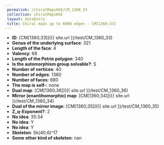 ```yaml
--- 
 permalink: /chiralMaps6kE/CM_1360_33 
 collection: chiralMaps6kE
 layout: dataEntry
 title: Chiral maps up to 6000 edges - CM[1360;33]
---
```


- **ID**: [CM[1360;33]]({{ site.url }}/test/CM_1360_33)
- **Genus of the underlying surface**: 321
- **Length of the face**: 4
- **Valency**: 68
- **Length of the Petrie polygon**: 340
- **Is the automorphism group solvable?**: S
- **Number of vertices**: 40
- **Number of edges**: 1360
- **Number of faces**: 680
- **The map is self-**: none
- **Dual map**: [CM[1360;36]]({{ site.url }}/test/CM_1360_36)
- **Mirror (enantihomorphic) map**: [CM[1360;34]]({{ site.url }}/test/CM_1360_34)
- **Dual of the mirror image**: [CM[1360;35]]({{ site.url }}/test/CM_1360_35)
- **Z_q-Exponent?**: 2
- **No idea**:  35:34
- **No idea**: Y
- **No idea**: Y
- **Skeleton**: Sk(40;6)^17
- **Some other kind of skeleton**: nan
